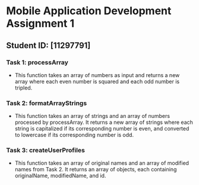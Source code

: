 
# Mobile Application Development Assignment 1

## Student ID: [11297791]

### Task 1: processArray
- This function takes an array of numbers as input and returns a new array where each even number is squared and each odd number is tripled.

### Task 2: formatArrayStrings
- This function takes an array of strings and an array of numbers processed by processArray. It returns a new array of strings where each string is capitalized if its corresponding number is even, and converted to lowercase if its corresponding number is odd.

### Task 3: createUserProfiles
- This function takes an array of original names and an array of modified names from Task 2. It returns an array of objects, each containing originalName, modifiedName, and id.

